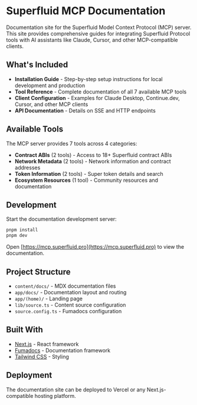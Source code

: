 # Superfluid MCP Documentation

Documentation site for the Superfluid Model Context Protocol (MCP) server. This site provides comprehensive guides for integrating Superfluid Protocol tools with AI assistants like Claude, Cursor, and other MCP-compatible clients.

## What's Included

- **Installation Guide** - Step-by-step setup instructions for local development and production
- **Tool Reference** - Complete documentation of all 7 available MCP tools
- **Client Configuration** - Examples for Claude Desktop, Continue.dev, Cursor, and other MCP clients
- **API Documentation** - Details on SSE and HTTP endpoints

## Available Tools

The MCP server provides 7 tools across 4 categories:

- **Contract ABIs** (2 tools) - Access to 18+ Superfluid contract ABIs
- **Network Metadata** (2 tools) - Network information and contract addresses
- **Token Information** (2 tools) - Super token details and search
- **Ecosystem Resources** (1 tool) - Community resources and documentation

## Development

Start the documentation development server:

```bash
pnpm install
pnpm dev
```

Open [https://mcp.superfluid.pro](https://mcp.superfluid.pro) to view the documentation.

## Project Structure

- `content/docs/` - MDX documentation files
- `app/docs/` - Documentation layout and routing
- `app/(home)/` - Landing page
- `lib/source.ts` - Content source configuration
- `source.config.ts` - Fumadocs configuration

## Built With

- [Next.js](https://nextjs.org) - React framework
- [Fumadocs](https://fumadocs.dev) - Documentation framework
- [Tailwind CSS](https://tailwindcss.com) - Styling

## Deployment

The documentation site can be deployed to Vercel or any Next.js-compatible hosting platform.
